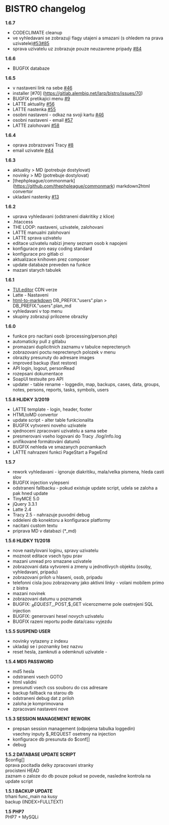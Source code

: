 # BISTRO changelog 

**1.6.7**
- CODECLIMATE cleanup
- ve vyhledavani se zobrazuji flagy utajeni a smazani (s ohledem na prava uzivatele)[#53](https://gitlab.alembiq.net/larp/bistro/issues/53)[#85](https://gitlab.alembiq.net/larp/bistro/issues/85)
- sprava uzivatelu uz zobrazuje pouze neuzavrene pripady [#84](https://gitlab.alembiq.net/larp/bistro/issues/84)

**1.6.6**
- BUGFIX databaze

**1.6.5**
- v nastaveni link na sebe [#46](https://gitlab.alembiq.net/larp/bistro/issues/46)
- installer [#70] (https://gitlab.alembiq.net/larp/bistro/issues/70)
- BUGFIX pretikajici menu [#9](https://gitlab.alembiq.net/larp/bistro/issues/9)
- LATTE aktuality [#56](https://gitlab.alembiq.net/larp/bistro/issues/56)
- LATTE nastenka [#55](https://gitlab.alembiq.net/larp/bistro/issues/55)
- osobni nastaveni - odkaz na svoji kartu [#46](https://gitlab.alembiq.net/larp/bistro/issues/46)  
- osobni nastaveni - email [#57](https://gitlab.alembiq.net/larp/bistro/issues/57)
- LATTE zalohovani [#58](https://gitlab.alembiq.net/larp/bistro/issues/58)

**1.6.4**
- oprava zobrazovani Tracy [#8](https://gitlab.alembiq.net/larp/bistro/issues/8)
- email uzivatele [#44](https://gitlab.alembiq.net/larp/bistro/issues/44)

**1.6.3**
- aktuality > MD (potrebuje dostylovat)
- novinky > MD (potrebuje dostylovat)
- [thephpleague/commonmark] (https://github.com/thephpleague/commonmark) markdown2html convertor
- ukladani nastenky [#13](https://gitlab.alembiq.net/larp/bistro/issues/13)

**1.6.2**  
- uprava vyhledavani (odstraneni diakritiky z klice)  
- .htaccess
- THE LOOP: nastaveni, uzivatele, zalohovani
- LATTE manualni zalohovani
- LATTE sprava uzivatelu 
- editace uzivatelu nabizi jmeny seznam osob k napojeni
- konfigurace pro easy coding standard
- konfigurace pro gitlab ci
- aktualizace knihoven prez composer
- update databaze preveden na funkce
- mazani starych tabulek

**1.6.1**
- [TUI.editor](https://github.com/nhn/tui.editor) CDN verze  
- Latte - Nastaveni  
- [html-to-markdown](https://github.com/thephpleague/html-to-markdown) DB_PREFIX."users".plan > DB_PREFIX."users".plan_md  
- vyhledavani v top menu  
- skupiny zobrazuji prilozene obrazky  

**1.6.0**
- funkce pro nacitani osob  (processing/person.php)
- automaticky pull z gitlabu  
- promazani duplicitnich zaznamu v tabulce neprectenych  
- zobrazovani poctu neprectenych polozek v menu  
- obrazky presunuty do adresare images  
- improved backup (fast restore)  
- API login, logout, personRead  
- rozepsani dokumentace  
- SoapUI testsuite pro API  
- updater - table rename - loggedin, map, backups, cases, data, groups, notes, persons, reports, tasks, symbols, users


**1.5.8 HLIDKY 3/2019**
- LATTE template - login, header, footer  
- HTMLtoMD convertor  
- update script - alter table funkcionalita  
- BUGFIX vytvoreni noveho uzivatele  
- sjednoceni zpracovani uzivatelu a sama sebe    
- presmerovani vseho logovani do Tracy ./log/info.log  
- unifikované formátování datumů  
- BUGFIX nehleda ve smazanych poznamkach  
- LATTE nahrazeni funkci PageStart a PageEnd  

**1.5.7**  
- rework vyhledavani - ignoruje diakritiku, mala/velka pismena, hleda casti slov  
- BUGFIX injection vylepseni  
- odstraneni fallbacku - pokud existuje update script, udela se zaloha a pak hned update  
- TinyMCE 5.0  
- jQuery 3.3.1  
- Latte 2.4  
- Tracy 2.5 - nahrazuje puvodni debug  
- oddeleni db konektoru a konfigurace platformy  
- nacitani custom textu  
- priprava MD v databazi (*_md)

**1.5.6 HLIDKY 11/2018**   
- nove nastylovani loginu, spravy uzivatelu  
- moznost editace vsech typu prav  
- mazani unread pro smazane uzivatele  
- zobrazovani data vytvoreni a zmeny u jednotlivych objektu (osoby, vyhledavani, pripadu)  
- zobrazovani priloh u hlaseni, osob, pripadu  
- telefonni cisla jsou zobrazovany jako aktivni linky - volani mobilem primo z bistra  
- mazani novinek  
- zobrazovani datumu u poznamek  
- BUGFIX: $_REQUEST,$_POST,$_GET vicerozmerne pole osetrejeni SQL injection  
- BUGFIX: generovani hesel novych uzivatelu  
- BUGFIX razeni reportu podle data/casu vyjezdu  

**1.5.5 SUSPEND USER**   
- novinky vytazeny z indexu  
- ukladaji se i poznamky bez nazvu    
- reset hesla, zamknuti a odemknuti uzivatele  - 

**1.5.4 MD5 PASSWORD**  
- md5 hesla  
- odstraneni vsech GOTO  
- html validni  
- presunuti vsech css souboru do css adresare  
- backup fallback na starou db  
- odstraneni debug dat z priloh  
- zaloha je komprimovana  
- zpracovani nastaveni nove  

**1.5.3 SESSION MANAGEMENT REWORK**  
- prepsan session management (odpojena tabulka loggedin)  
    vsechny inputy $_REQUEST osetreny na injection  
- konfigurace db presunuta do $conf[]  
- debug  

**1.5.2 DATABASE UPDATE SCRIPT**  
    $config[]  
    oprava pocitadla delky zpracovani stranky  
    procisteni HEAD  
    zaznam o zaloze do db pouze pokud se povede, nasledne kontrola na update script  

**1.5.1 BACKUP UPDATE**  
    trhani func_main na kusy  
    backup (INDEX>FULLTEXT)  

**1.5 PHP7**  
    PHP7 + MySQLi  
